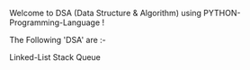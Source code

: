 Welcome to DSA (Data Structure & Algorithm) using PYTHON-Programming-Language !

The Following 'DSA' are :-

Linked-List
Stack
Queue

